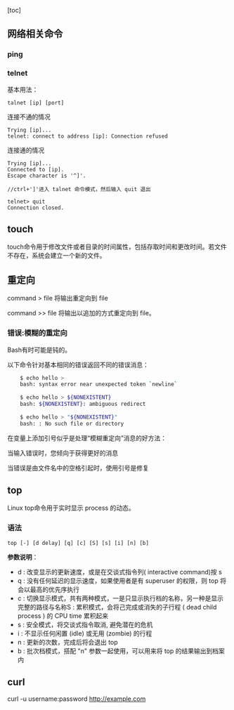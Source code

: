 [toc]

## 网络相关命令

### ping

### telnet

基本用法：

```shell
talnet [ip] [port]
```

连接不通的情况

```shell
Trying [ip]...
telnet: connect to address [ip]: Connection refused
```

连接通的情况

```shell
Trying [ip]...
Connected to [ip].
Escape character is '^]'.

//ctrl+']'进入 talnet 命令模式，然后输入 quit 退出

telnet> quit
Connection closed.
```

## touch

touch命令用于修改文件或者目录的时间属性，包括存取时间和更改时间。若文件不存在，系统会建立一个新的文件。

## 重定向

command > file   将输出重定向到 file

command >> file  将输出以追加的方式重定向到 file。 



### 错误:模糊的重定向

Bash有时可能是钝的。    

以下命令针对基本相同的错误返回不同的错误消息：

```bash
    $ echo hello >
    bash: syntax error near unexpected token `newline`
     
    $ echo hello > ${NONEXISTENT}
    bash: ${NONEXISTENT}: ambiguous redirect
     
    $ echo hello > "${NONEXISTENT}"
    bash: : No such file or directory
```

在变量上添加引号似乎是处理“模糊重定向”消息的好方法：

当输入错误时，您倾向于获得更好的消息 

当错误是由文件名中的空格引起时，使用引号是修复

## top

Linux top命令用于实时显示 process 的动态。

### 语法

```
top [-] [d delay] [q] [c] [S] [s] [i] [n] [b]
```

**参数说明**：

- d : 改变显示的更新速度，或是在交谈式指令列( interactive command)按 s
- q : 没有任何延迟的显示速度，如果使用者是有 superuser 的权限，则 top 将会以最高的优先序执行
- c : 切换显示模式，共有两种模式，一是只显示执行档的名称，另一种是显示完整的路径与名称S : 累积模式，会将己完成或消失的子行程 ( dead child process ) 的 CPU time 累积起来
- s : 安全模式，将交谈式指令取消, 避免潜在的危机
- i : 不显示任何闲置 (idle) 或无用 (zombie) 的行程
- n : 更新的次数，完成后将会退出 top
- b : 批次档模式，搭配 "n" 参数一起使用，可以用来将 top 的结果输出到档案内

## curl

curl -u username:password http://example.com